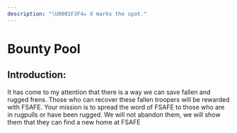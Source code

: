 ```yaml
---
description: "\U0001F3F4‍☠️ X marks the spot."
---
```


# Bounty Pool

## Introduction:

It has come to my attention that there is a way we can save fallen and rugged frens. Those who can recover these fallen troopers will be rewarded with FSAFE. Your mission is to spread the word of FSAFE to those who are in rugpulls or have been rugged. We will not abandon them, we will show them that they can find a new home at FSAFE

